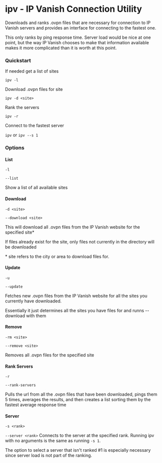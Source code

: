 # ipv - IP Vanish Connection Utility

Downloads and ranks .ovpn files that are necessary for connection 
to IP Vanish servers and provides an interface for connecting to 
the fastest one.

This only ranks by ping response time.  Server load would be nice 
at one point, but the way IP Vanish chooses to make that 
information available makes it more complicated than it is worth 
at this point.

### Quickstart

If needed get a list of sites

`ipv -l`

Download .ovpn files for site

`ipv -d <site>`

Rank the servers

`ipv -r`

Connect to the fastest server

`ipv` or `ipv --s 1`


### Options

#### List
`-l`

`--list`

Show a list of all available sites


#### Download
`-d <site>`

`--download <site>`

This will download all .ovpn files from the IP Vanish website for 
the specified site*

If files already exist for the site, only files not currently in 
the directory will be downloaded

\* site refers to the city or area to download files for.

#### Update
`-u`

`--update`

Fetches new .ovpn files from the IP Vanish website for all 
the sites you currently have downloaded.

Essentially it just determines all the sites you have files for 
and runns --download with them

#### Remove
`-rm <site>`

`--remove <site>`

Removes all .ovpn files for the specified site

#### Rank Servers
`-r`

`--rank-servers`

Pulls the url from all the .ovpn files that have been downloaded, 
pings them 5 times, averages the results, and then creates a list 
sorting them by the fastest average response time

#### Server
`-s <rank>`

`--server <rank>`
Connects to the server at the specified rank.  Running ipv with no 
arguments is the same as running `-s 1`.

The option to select a server that isn't ranked #1 is especially 
necessary since server load is not part of the ranking.